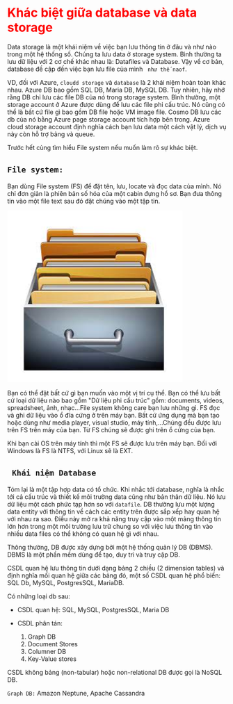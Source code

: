 <h1 style="color:red"> Khác biệt giữa database và data storage </h1>

Data storage là một khái niệm về việc bạn lưu thông tin ở đâu và như nào trong một hệ thống số. Chúng ta lưu data ở storage system. Bình thường ta lưu dữ liệu với 2 cơ chế khác nhau là: Datafiles và Database. Vậy về cơ bản, database đề cập đến việc bạn lưu file của mình ` như thế naof`.

VD, đối với Azure, `cloudd storage` và `database` là 2 khái niệm hoàn toàn khác nhau. Azure DB bao gồm SQL DB, Maria DB, MySQL DB. Tuy nhiên, hãy nhớ rằng DB chỉ lưu các file DB của nó trong storage system. Bình thường, một storage account ở Azure được dùng để lưu các file phi cấu trúc. Nó cũng có thể là bất cứ file gì bao gồm DB file hoặc VM image file. Cosmo DB lưu các db của nó bằng Azure page storage account tích hợp bên trong. Azure cloud storage account định nghĩa cách bạn lưu data một cách vật lý, dịch vụ này còn hỗ trợ bảng và queue. 

Trước hết cùng tìm hiểu File system nếu muốn làm rõ sự khác biệt.

## `File system:`

Bạn dùng File system (FS) để đặt tên, lưu, locate và đọc data của mình. Nó chỉ đơn giản là phiên bản số hóa của một cabin đựng hồ sơ. Bạn đưa thông tin vào một file text sau đó đặt chúng vào một tập tin.

![db1](../img/db1.png)

Bạn có thể đặt bất cứ gì bạn muốn vào một vị trí cụ thể. Bạn có thể lưu bất cứ loại dữ liệu nào bao gồm "Dữ liệu phi cấu trúc" gồm: documents, videos, spreadsheet, ảnh, nhạc...File system không care bạn lưu những gì. FS đọc và ghi dữ liệu vào ổ đĩa cứng ở trên máy bạn. Bất cứ ứng dụng mà bạn tạo hoặc dùng như media player, visual studio, máy tính,...Chúng đều được lưu trên FS trên máy của bạn. Từ FS chúng sẽ được ghi trên ổ cứng của bạn.

Khi bạn cài OS trên máy tính thì một FS sẽ được lưu trên máy bạn. Đối với Windows là FS là NTFS, với Linux sẽ là EXT.


## ` Khái niệm Database`

Tóm lại là một tập hợp data có tổ chức. Khi nhắc tới database, nghĩa là nhắc tới cả cấu trúc và thiết kế môi trường data cũng như bản thân dữ liệu. Nó lưu dữ liệu một cách phức tạp hơn so với `datafile`. DB thường lưu một lượng data entity với thông tin về cách các entity trên được sắp xếp hay quan hệ với nhau ra sao. Điều này mở ra khả năng  truy cập vào một mảng thông tin lớn hơn trong một môi trường lưu trữ chung so với việc lưu thông tin vào nhiều data files có thể không có quan hệ gì với nhau.

Thông thường, DB được xây dựng bởi một hệ thống quản lý DB (DBMS). DBMS là một phần mềm dùng để tạo, duy trì và truy cập DB.

CSDL quan hệ lưu thông tin dưới dạng bảng 2 chiều (2 dimension tables) và định nghĩa mối quan hệ giữa các bảng đó, một số CSDL quan hệ phổ biến: SQL Db, MySQL, PostgresSQL, MariaDB.

Có những loại db sau:

- CSDL quan hệ: SQL, MySQL, PostgresSQL, Maria DB

- CSDL phân tán:
    
    1. Graph DB
    2. Document Stores
    3. Columner DB
    4. Key-Value stores

CSDL không bảng (non-tabular) hoặc non-relational DB được gọi là NoSQL DB.

`Graph DB:` Amazon Neptune, Apache Cassandra